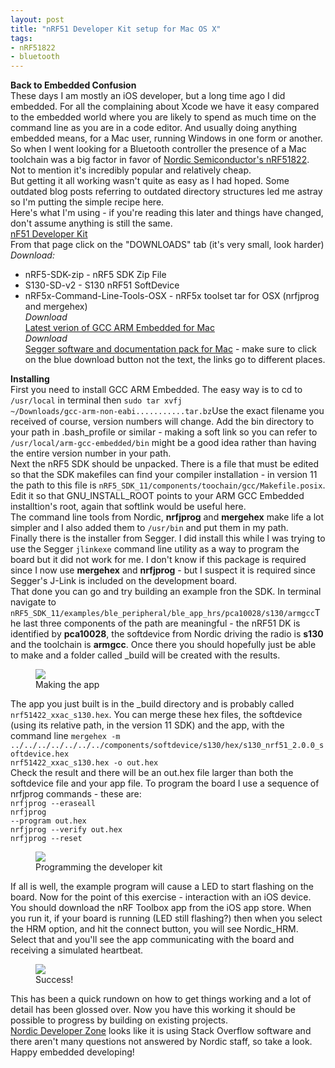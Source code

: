 ```yaml
---
layout: post
title: "nRF51 Developer Kit setup for Mac OS X"
tags:
- nRF51822
- bluetooth
---
```


<meta charset="utf-8"> 

**Back to Embedded Confusion**<br>
These days I am mostly an iOS developer, but a long time ago I did embedded. For all the complaining about Xcode we have it easy compared to the embedded world where you are likely to spend as much time on the command line as you are in a code editor. And usually doing anything embedded means, for a Mac user, running Windows in one form or another.<br>
So when I went looking for a Bluetooth controller the presence of a Mac toolchain was a big factor in favor of <A HREF="https://www.nordicsemi.com/eng/Products/Bluetooth-Smart-Bluetooth-low-energy/nRF51822">Nordic Semiconductor's nRF51822</A>. Not to mention it's incredibly popular and relatively cheap.<br>But getting it all working wasn't quite as easy as I had hoped. Some outdated blog posts referring to outdated directory structures led me astray so I'm putting the simple recipe here.<br>
Here's what I'm using - if you're reading this later and things have changed, don't assume anything is still the same.<br>
<A HREF="https://www.nordicsemi.com/eng/Products/nRF51-DK">nF51 Developer Kit</A><br>
From that page click on the "DOWNLOADS" tab (it's very small, look harder)<br>
*Download:*<br>
- nRF5-SDK-zip - nRF5 SDK Zip File<br>
- S130-SD-v2 - S130 nRF51 SoftDevice<br>
- nRF5x-Command-Line-Tools-OSX - nRF5x toolset tar for OSX (nrfjprog and mergehex)<br>
*Download*<br>
<A HREF="https://launchpad.net/gcc-arm-embedded">Latest verion of GCC ARM Embedded for Mac</A><br>
*Download*<br>
<A HREF="https://www.segger.com/jlink-software.html">Segger software and documentation pack for Mac</A> - make sure to click on the blue download button not the text, the links go to different places.<br>


**Installing**<br>
First you need to install GCC ARM Embedded. The easy way is to cd to <code>/usr/local</code> in terminal then <code>sudo tar xvfj ~/Downloads/gcc-arm-non-eabi...........tar.bz</code>Use the exact filename you received of course, version numbers will change. Add the bin directory to your path in .bash_profile or similar - making a soft link so you can refer to <code>/usr/local/arm-gcc-embedded/bin</code> might be a good idea rather than having the entire version number in your path.<br>
Next the nRF5 SDK should be unpacked. There is a file that must be edited so that the SDK makefiles can find your compiler installation - in version 11 the path to this file is <code>nRF5_SDK_11/components/toochain/gcc/Makefile.posix</code>.<br>
Edit it so that GNU_INSTALL_ROOT points to your ARM GCC Embedded installtion's root, again that softlink would be useful here.<br>
The command line tools from Nordic, <b>nrfjprog</b> and <b>mergehex</b> make life a lot simpler and I also added them to <code>/usr/bin</code> and put them in my path.<br>
Finally there is the installer from Segger. I did install this while I was trying to use the Segger <code>jlinkexe</code> command line utility as a way to program the board but it did not work for me. I don't know if this package is required since I now use <b>mergehex</b> and <b>nrfjprog</b> - but I suspect it is required since Segger's J-Link is included on the development board.<br>
That done you can go and try building an example fron the SDK. In terminal navigate to <code>nRF5_SDK_11/examples/ble_peripheral/ble_app_hrs/pca10028/s130/armgcc</code>The last three components of the path are meaningful - the nRF51 DK is identified by <b>pca10028</b>, the softdevice from Nordic driving the radio is <b>s130</b> and the toolchain is <b>armgcc</b>. Once there you should hopefully just be able to make and a folder called _build will be created with the results.

<figure>
<img src="{{ site.baseurl }}/assets/nRF51822-setup/make.png?raw=true">
<figcaption>Making the app</figcaption>
</figure>

The app you just built is in the _build directory and is probably called <code>nrf51422_xxac_s130.hex</code>. You can merge these hex files, the softdevice (using its relative path, in the version 11 SDK) and the app, with the command line <code>mergehex -m ../../../../../../../components/softdevice/s130/hex/s130_nrf51_2.0.0_softdevice.hex nrf51422_xxac_s130.hex -o out.hex</code><br>
Check the result and there will be an out.hex file larger than both the softdevice file and your app file.
To program the board I use a sequence of nrfjprog commands - these are:<br>
<code>nrfjprog --eraseall</code><br>
<code>nrfjprog --program out.hex</code><br>
<code>nrfjprog --verify out.hex</code><br>
<code>nrfjprog --reset</code><br>

<figure>
<img src="{{ site.baseurl }}/assets/nRF51822-setup/programming.png?raw=true">
<figcaption>Programming the developer kit</figcaption>
</figure>

If all is well, the example program will cause a LED to start flashing on the board. Now for the point of this exercise - interaction with an iOS device. You should download the nRF Toolbox app from the iOS app store. When you run it, if your board is running (LED still flashing?) then when you select the HRM option, and hit the connect button, you will see Nordic_HRM. Select that and you'll see the app communicating with the board and receiving a simulated heartbeat.<br>
<figure>
<img src="{{ site.baseurl }}/assets/nRF51822-setup/success.jpg?raw=true">
<figcaption>Success!</figcaption>
</figure>
This has been a quick rundown on how to get things working and a lot of detail has been glossed over. Now you have this working it should be possible to progress by building on existing projects.<br>
<A HREF="https://devzone.nordicsemi.com/questions">Nordic Developer Zone</A> looks like it is using Stack Overflow software and there aren't many questions not answered by Nordic staff, so take a look. Happy embedded developing!


